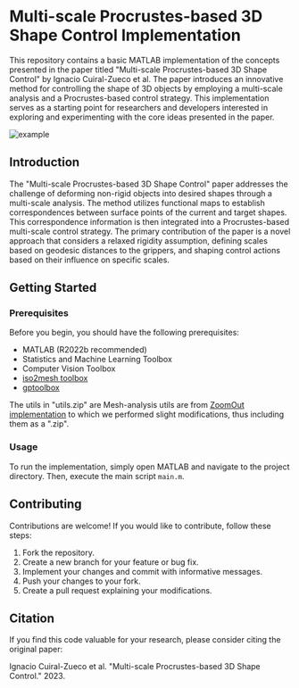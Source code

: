 # Multi-scale Procrustes-based 3D Shape Control Implementation

This repository contains a basic MATLAB implementation of the concepts presented in the paper titled "Multi-scale Procrustes-based 3D Shape Control" by Ignacio Cuiral-Zueco et al. The paper introduces an innovative method for controlling the shape of 3D objects by employing a multi-scale analysis and a Procrustes-based control strategy. This implementation serves as a starting point for researchers and developers interested in exploring and experimenting with the core ideas presented in the paper.

![example](https://github.com/nachocz/Multi-scale-Procrustes-based-3D-shape-control/assets/29798564/4e92d5d7-3ce0-48bd-b74d-878f35c3b298)

## Introduction

The "Multi-scale Procrustes-based 3D Shape Control" paper addresses the challenge of deforming non-rigid objects into desired shapes through a multi-scale analysis. The method utilizes functional maps to establish correspondences between surface points of the current and target shapes. This correspondence information is then integrated into a Procrustes-based multi-scale control strategy. The primary contribution of the paper is a novel approach that considers a relaxed rigidity assumption, defining scales based on geodesic distances to the grippers, and shaping control actions based on their influence on specific scales.

## Getting Started


### Prerequisites

Before you begin, you should have the following prerequisites:

- MATLAB (R2022b recommended)
- Statistics and Machine Learning Toolbox
- Computer Vision Toolbox
- [iso2mesh toolbox](http://iso2mesh.sf.net)
- [gptoolbox](https://github.com/alecjacobson/gptoolbox)

The utils in "utils.zip" are Mesh-analysis utils are from [ZoomOut implementation](https://github.com/llorz/SGA19_zoomOut/tree/master/utils) to which we performed slight modifications, thus including them as a ".zip".

### Usage

To run the implementation, simply open MATLAB and navigate to the project directory. Then, execute the main script `main.m`.

## Contributing

Contributions are welcome! If you would like to contribute, follow these steps:

1. Fork the repository.
2. Create a new branch for your feature or bug fix.
3. Implement your changes and commit with informative messages.
4. Push your changes to your fork.
5. Create a pull request explaining your modifications.

## Citation

If you find this code valuable for your research, please consider citing the original paper:

Ignacio Cuiral-Zueco et al. "Multi-scale Procrustes-based 3D Shape Control." 2023.
